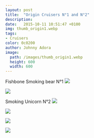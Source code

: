 ```yaml
---
layout: post
title:  "Origin Cruisers N°1 and N°2"
description: 
date:   2015-10-11 10:51:47 +0100
img: thumb_origin1.webp
tags: 
- Cruisers
color: 0c0200
author: Johnny Adora
image:
  path: /images/thumb_origin1.webp
  height: 600
  width: 600
---
```

Fishbone Smoking bear N°1
![]({{site.baseurl}}/images/origin1.webp)

![]({{site.baseurl}}/images/origin2.webp)

Smoking Unicorn N°2
![]({{site.baseurl}}/images/origin3.jpg)

![]({{site.baseurl}}/images/origin4.jpg)

![]({{site.baseurl}}/images/ED_SassyUnicorn.webp)

![]({{site.baseurl}}/images/flipbook-gallery-2.webp)